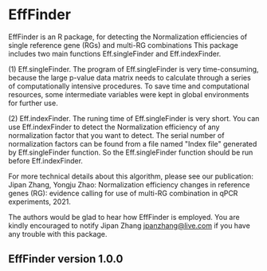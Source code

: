# EffFinder
EffFinder is an R package, for detecting the Normalization efficiencies of single reference gene (RGs) and multi-RG combinations
This package includes two main functions Eff.singleFinder and Eff.indexFinder.

(1) Eff.singleFinder. The program of Eff.singleFinder is very time-consuming, because the large p-value data matrix needs to calculate through a series of computationally intensive procedures. To save time and computational resources, some intermediate variables were kept in global environments for further use.

(2) Eff.indexFinder. The runing time of Eff.singleFinder is very short. You can use Eff.indexFinder to detect the Normalization efficiency of any normalization factor that you want to detect. The serial number of normalization factors can be found from a file named "Index file" generated by Eff.singleFinder function. So the Eff.singleFinder function should be run before Eff.indexFinder.

For more technical details about this algorithm, please see our publication: Jipan Zhang, Yongju Zhao: Normalization efficiency changes in reference genes (RG): evidence calling for use of multi-RG combination in qPCR experiments, 2021.

The authors would be glad to hear how EffFinder is employed. You are kindly encouraged to notify Jipan Zhang <jpanzhang@live.com> if you have any trouble with this package.
## EffFinder version 1.0.0 ##

